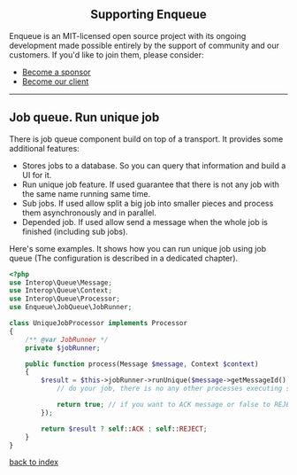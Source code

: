 <h2 align="center">Supporting Enqueue</h2>

Enqueue is an MIT-licensed open source project with its ongoing development made possible entirely by the support of community and our customers. If you'd like to join them, please consider:

- [Become a sponsor](https://www.patreon.com/makasim)
- [Become our client](http://forma-pro.com/)

---

## Job queue. Run unique job

There is job queue component build on top of a transport. It provides some additional features:

* Stores jobs to a database. So you can query that information and build a UI for it.
* Run unique job feature. If used guarantee that there is not any job with the same name running same time.
* Sub jobs. If used allow split a big job into smaller pieces and process them asynchronously and in parallel.
* Depended job. If used allow send a message when the whole job is finished (including sub jobs).
  
Here's some  examples.
It shows how you can run unique job using job queue (The configuration is described in a dedicated chapter). 

```php
<?php 
use Interop\Queue\Message;
use Interop\Queue\Context;
use Interop\Queue\Processor;
use Enqueue\JobQueue\JobRunner;

class UniqueJobProcessor implements Processor 
{
    /** @var JobRunner */
    private $jobRunner;

    public function process(Message $message, Context $context)
    {
        $result = $this->jobRunner->runUnique($message->getMessageId(), 'aJobName', function () {
            // do your job, there is no any other processes executing same job,

            return true; // if you want to ACK message or false to REJECT
        });

        return $result ? self::ACK : self::REJECT;
    }
}
```

[back to index](../index.md)